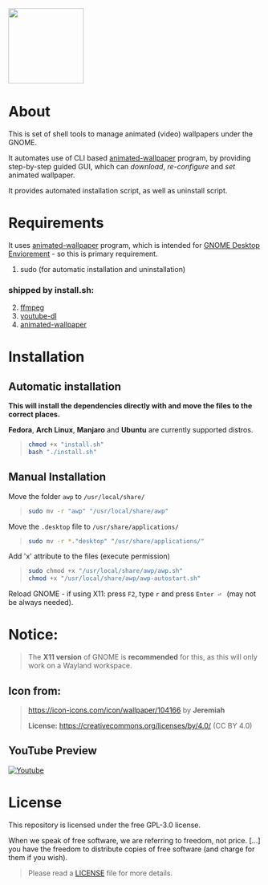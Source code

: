 <img src="./awp/awp_wallpaper_icon.png" width="150" height="150">

# About

This is set of shell tools to manage animated (video) wallpapers under the GNOME.

It automates use of CLI based [animated-wallpaper](https://github.com/Ninlives/animated-wallpaper) program, by providing step-by-step guided GUI, which can *download*, *re-configure* and *set* animated wallpaper.

It provides automated installation script, as well as uninstall script.

# Requirements

It uses [animated-wallpaper](https://github.com/Ninlives/animated-wallpaper) program, which is intended for [GNOME Desktop Enviorement](https://www.gnome.org/) - so this is primary requirement.

1. sudo (for automatic installation and uninstallation)

### shipped by install.sh:
2. [ffmpeg](https://git.ffmpeg.org/ffmpeg.git)
3. [youtube-dl](http://ytdl-org.github.io/youtube-dl/)
4. [animated-wallpaper](https://github.com/Ninlives/animated-wallpaper)


# Installation

## Automatic installation

**This will install the dependencies directly with and move the files to the correct places.**

**Fedora**, **Arch Linux**, **Manjaro** and **Ubuntu** are currently supported distros.

> ```bash
> chmod +x "install.sh"
> bash "./install.sh"
> ```

## Manual Installation

Move the folder `awp` to `/usr/local/share/`
> ```bash
> sudo mv -r "awp" "/usr/local/share/awp"
> ```

Move the `.desktop` file to `/usr/share/applications/`
> ```bash
> sudo mv -r *."desktop" "/usr/share/applications/"
> ```

Add 'x' attribute to the files (execute permission)  
> ```bash
> sudo chmod +x "/usr/local/share/awp/awp.sh"
> chmod +x "/usr/local/share/awp/awp-autostart.sh"
> ```
Reload GNOME - if using X11: press `F2`, type `r` and press `Enter ⏎ ` (may not be always needed).

# Notice:
> The **X11 version** of GNOME is **recommended** for this, as this will only work on a Wayland workspace.

## Icon from:
> <https://icon-icons.com/icon/wallpaper/104166> by **Jeremiah**
>
> **License:** <https://creativecommons.org/licenses/by/4.0/> (CC BY 4.0)

## YouTube Preview

[![Youtube](https://img.youtube.com/vi/4gufe3x7oZA/0.jpg)](https://www.youtube.com/watch?v=4gufe3x7oZA)

# License

This repository is licensed under the free GPL-3.0 license.

When we speak of free software, we are referring to freedom, not price. [...] you have the freedom to distribute copies of free software (and charge for them if you wish).

> Please read a [LICENSE](/LICENSE) file for more details.